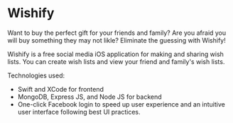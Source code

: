 # Wishify
Want to buy the perfect gift for your friends and family? Are you afraid you will buy something they may not likle? Eliminate the guessing with Wishify!

Wishify is a free social media iOS application for making and sharing wish lists. You can create wish lists and view your friend and family's wish lists.

Technologies used:
- Swift and XCode for frontend
- MongoDB, Express JS, and Node JS for backend
- One-click Facebook login to speed up user experience and an intuitive user interface following best UI practices.
